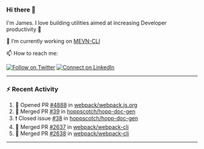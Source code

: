 ### Hi there 👋

I'm James. I love building utilities aimed at increasing Developer productivity :raised_hands: 

🔭 I’m currently working on [MEVN-CLI](https://github.com/madlabsinc/mevn-cli)

📫 How to reach me:

[![Follow on Twitter](https://img.shields.io/badge/--twitter?label=Twitter&logo=Twitter&style=social)](https://twitter.com/james_madhacks) [![Connect on LinkedIn](https://img.shields.io/badge/--linkedin?label=LinkedIn&logo=LinkedIn&style=social)](https://www.linkedin.com/in/jamesgeorge007)

---

### :zap: Recent Activity

<!--START_SECTION:activity-->
1. 💪 Opened PR [#4888](https://github.com/webpack/webpack.js.org/pull/4888) in [webpack/webpack.js.org](https://github.com/webpack/webpack.js.org)
2. 🎉 Merged PR [#39](https://github.com/hoppscotch/hopp-doc-gen/pull/39) in [hoppscotch/hopp-doc-gen](https://github.com/hoppscotch/hopp-doc-gen)
3. ❗️ Closed issue [#38](https://github.com/hoppscotch/hopp-doc-gen/issues/38) in [hoppscotch/hopp-doc-gen](https://github.com/hoppscotch/hopp-doc-gen)
4. 🎉 Merged PR [#2637](https://github.com/webpack/webpack-cli/pull/2637) in [webpack/webpack-cli](https://github.com/webpack/webpack-cli)
5. 🎉 Merged PR [#2638](https://github.com/webpack/webpack-cli/pull/2638) in [webpack/webpack-cli](https://github.com/webpack/webpack-cli)
<!--END_SECTION:activity-->

---

<!--
**jamesgeorge007/jamesgeorge007** is a ✨ _special_ ✨ repository because its `README.md` (this file) appears on your GitHub profile.

Here are some ideas to get you started:

- 🌱 I’m currently learning ...
- 👯 I’m looking to collaborate on ...
- 🤔 I’m looking for help with ...
- 💬 Ask me about ...
- 😄 Pronouns: ...
- ⚡ Fun fact: ...
-->
